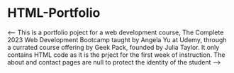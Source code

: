 # HTML-Portfolio
<-- This is a portfolio poject for a web development course, The Complete 2023 Web Development Bootcamp taught by Angela Yu at Udemy, 
through a currated course offering by Geek Pack, founded by Julia Taylor.  It only contains HTML code as it is the prject for the first week of instruction.
The about and contact pages are null to protect the identity of the student --> 
